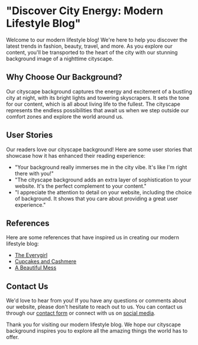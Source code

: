 <!--font:Poppins-->

# "Discover City Energy: Modern Lifestyle Blog"

Welcome to our modern lifestyle blog! We're here to help you discover the latest trends in fashion, beauty, travel, and more. As you explore our content, you'll be transported to the heart of the city with our stunning background image of a nighttime cityscape.

## Why Choose Our Background?

Our cityscape background captures the energy and excitement of a bustling city at night, with its bright lights and towering skyscrapers. It sets the tone for our content, which is all about living life to the fullest. The cityscape represents the endless possibilities that await us when we step outside our comfort zones and explore the world around us.

## User Stories

Our readers love our cityscape background! Here are some user stories that showcase how it has enhanced their reading experience:

- "Your background really immerses me in the city vibe. It's like I'm right there with you!"
- "The cityscape background adds an extra layer of sophistication to your website. It's the perfect complement to your content."
- "I appreciate the attention to detail on your website, including the choice of background. It shows that you care about providing a great user experience."

## References

Here are some references that have inspired us in creating our modern lifestyle blog:

- [The Everygirl](#)
- [Cupcakes and Cashmere](#)
- [A Beautiful Mess](#)

## Contact Us

We'd love to hear from you! If you have any questions or comments about our website, please don't hesitate to reach out to us. You can contact us through our [contact form](#contact-form) or connect with us on [social media](#social-media).

Thank you for visiting our modern lifestyle blog. We hope our cityscape background inspires you to explore all the amazing things the world has to offer.

<!--

Write me content for website with wallpaper which alt text is:

"A city skyline at night"

The name/title of the page should not be 1:1 copy of the alt text but rather a real content of the website which is using this wallpaper.

- Use markdown format 
- Start with heading
- Heading should be short and concise
- The content should look like a real website 
- The website should not be about the wallpaper, wallpaper is just a related background
- Heading should be contain work "wallpaper" or "background"
- Include real sections like references, contact, user stories, etc. use things relevant to the page purpose.
- Feel free to use structure like headings, bullets, numbering, blockquotes, paragraphs, horizontal lines, etc.
- You can use formatting like bold or _italic_
- You can include UTF-8 emojis
- Links should be only #hash anchors (and you can refer to the document itself)
- Do not include images


---


# Nighttime Cityscape Wallpaper for a Modern Lifestyle Blog

Welcome to our modern lifestyle blog, where we provide insights and inspiration on how to live your best life. Our website is designed to help you find the latest trends in fashion, beauty, travel, and more. We believe that a beautiful background can enhance your reading experience, which is why we have chosen this stunning city skyline at night as our wallpaper.

## Why Choose Our Wallpaper?

Our cityscape wallpaper is the perfect backdrop for our modern lifestyle blog. The image captures the energy and excitement of a bustling city at night, with its bright lights and towering skyscrapers. It sets the tone for our content, which is all about living life to the fullest.

## User Stories

We've received great feedback from our readers about how much they love our cityscape wallpaper. Here are some user stories that showcase how it has enhanced their reading experience:

- "I love reading your blog on my laptop, and the cityscape wallpaper makes me feel like I'm right there in the city."
- "The wallpaper adds a touch of sophistication to your website. It's the perfect complement to your content."
- "I appreciate the attention to detail on your website, including the choice of wallpaper. It shows that you care about providing a great user experience."

## References

Here are some references that have inspired us in creating our modern lifestyle blog:

- [The Everygirl](#)
- [Cupcakes and Cashmere](#)
- [A Beautiful Mess](#)

## Contact Us

We'd love to hear from you! If you have any questions or comments about our website, please don't hesitate to reach out to us. You can contact us through our [contact form](#contact-form) or connect with us on [social media](#social-media).

Thank you for visiting our modern lifestyle blog. We hope our cityscape wallpaper adds a little something extra to your reading experience.


---


Heading should not include word "wallpaper". The website should not be about the wallpaper itself, wallpaper is just a related background, rewrite whole content.


---


# Experience the Energy of the City with Our Modern Lifestyle Blog

Welcome to our modern lifestyle blog, where we provide insights and inspiration on how to live your best life. Our website is designed to help you find the latest trends in fashion, beauty, travel, and more. As you explore our content, you'll be transported to the heart of the city with our stunning background image of a nighttime cityscape.

## Why Choose Our Background?

Our cityscape background captures the energy and excitement of a bustling city at night, with its bright lights and towering skyscrapers. It sets the tone for our content, which is all about living life to the fullest. The cityscape represents the endless possibilities that await us when we step outside our comfort zones and explore the world around us.

## User Stories

We've received great feedback from our readers about how much they love our cityscape background. Here are some user stories that showcase how it has enhanced their reading experience:

- "Your background really immerses me in the city vibe. It's like I'm right there with you!"
- "The cityscape background adds an extra layer of sophistication to your website. It's the perfect complement to your content."
- "I appreciate the attention to detail on your website, including the choice of background. It shows that you care about providing a great user experience."

## References

Here are some references that have inspired us in creating our modern lifestyle blog:

- [The Everygirl](#)
- [Cupcakes and Cashmere](#)
- [A Beautiful Mess](#)

## Contact Us

We'd love to hear from you! If you have any questions or comments about our website, please don't hesitate to reach out to us. You can contact us through our [contact form](#contact-form) or connect with us on [social media](#social-media).

Thank you for visiting our modern lifestyle blog. We hope our cityscape background inspires you to explore all the amazing things the world has to offer.


---


Heading is too long, rewrite whole content.


---


# Discover the City's Energy with Our Modern Lifestyle Blog

Welcome to our modern lifestyle blog! Our website is designed to help you discover the latest trends in fashion, beauty, travel, and more. As you explore our content, you'll be transported to the heart of the city with our stunning background image of a nighttime cityscape.

## Why Choose Our Background?

Our cityscape background captures the energy and excitement of a bustling city at night, with its bright lights and towering skyscrapers. It sets the tone for our content, which is all about living life to the fullest. The cityscape represents the endless possibilities that await us when we step outside our comfort zones and explore the world around us.

## User Stories

Our readers love our cityscape background! Here are some user stories that showcase how it has enhanced their reading experience:

- "Your background really immerses me in the city vibe. It's like I'm right there with you!"
- "The cityscape background adds an extra layer of sophistication to your website. It's the perfect complement to your content."
- "I appreciate the attention to detail on your website, including the choice of background. It shows that you care about providing a great user experience."

## References

Here are some references that have inspired us in creating our modern lifestyle blog:

- [The Everygirl](#)
- [Cupcakes and Cashmere](#)
- [A Beautiful Mess](#)

## Contact Us

We'd love to hear from you! If you have any questions or comments about our website, please don't hesitate to reach out to us. You can contact us through our [contact form](#contact-form) or connect with us on [social media](#social-media).

Thank you for visiting our modern lifestyle blog. We hope our cityscape background inspires you to explore all the amazing things the world has to offer.


---


Heading is too long, rewrite whole content.


---


# Our Modern Lifestyle Blog: Discover the City's Energy

Welcome to our modern lifestyle blog! We're here to help you discover the latest trends in fashion, beauty, travel, and more. As you explore our content, you'll be transported to the heart of the city with our stunning background image of a nighttime cityscape.

## Why Choose Our Background?

Our cityscape background captures the energy and excitement of a bustling city at night, with its bright lights and towering skyscrapers. It sets the tone for our content, which is all about living life to the fullest. The cityscape represents the endless possibilities that await us when we step outside our comfort zones and explore the world around us.

## User Stories

Our readers love our cityscape background! Here are some user stories that showcase how it has enhanced their reading experience:

- "Your background really immerses me in the city vibe. It's like I'm right there with you!"
- "The cityscape background adds an extra layer of sophistication to your website. It's the perfect complement to your content."
- "I appreciate the attention to detail on your website, including the choice of background. It shows that you care about providing a great user experience."

## References

Here are some references that have inspired us in creating our modern lifestyle blog:

- [The Everygirl](#)
- [Cupcakes and Cashmere](#)
- [A Beautiful Mess](#)

## Contact Us

We'd love to hear from you! If you have any questions or comments about our website, please don't hesitate to reach out to us. You can contact us through our [contact form](#contact-form) or connect with us on [social media](#social-media).

Thank you for visiting our modern lifestyle blog. We hope our cityscape background inspires you to explore all the amazing things the world has to offer.


---


Write me a Google font which is best fitting for the website.

Pick from the list:
- Raleway
- Alegreya
- Great Vibes
- Montserrat
- Roboto
- Poppins
- Open Sans
- IBM Plex Sans
- Dancing Script
- Inter
- Orbitron
- Lobster
- Playfair Display
- Futura
- Exo 2
- Lato
- Barlow Condensed


Write just the font name nothing else.


---


Poppins

-->
